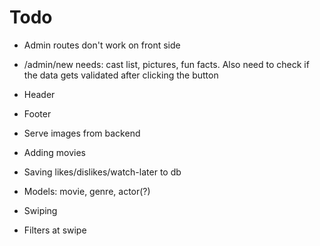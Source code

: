 # Todo

-   Admin routes don't work on front side
-   /admin/new needs: cast list, pictures, fun facts. Also need to check if the data gets validated after clicking the button

-   Header
-   Footer
-   Serve images from backend
-   Adding movies
-   Saving likes/dislikes/watch-later to db
-   Models: movie, genre, actor(?)
-   Swiping
-   Filters at swipe
